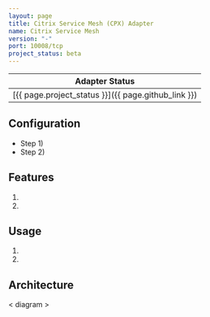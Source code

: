 ```yaml
---
layout: page
title: Citrix Service Mesh (CPX) Adapter
name: Citrix Service Mesh
version: "-"
port: 10008/tcp
project_status: beta
---
```

| Adapter Status |
| :------------: |
| [{{ page.project_status }}]({{ page.github_link }})|

## Configuration
- Step 1)
- Step 2)

## Features
1. 
2. 

## Usage
1. 
2. 

## Architecture
< diagram >